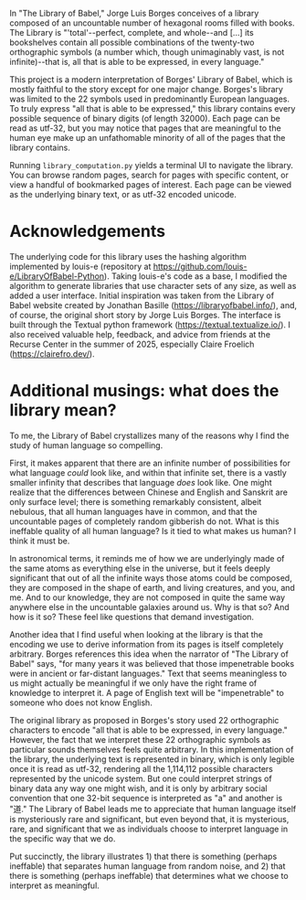In "The Library of Babel," Jorge Luis Borges conceives of a library composed of an uncountable number of hexagonal rooms filled with books. The Library is "'total'--perfect, complete, and whole--and [...] its bookshelves contain all possible combinations of the twenty-two orthographic symbols (a number which, though unimaginably vast, is not infinite)--that is, all that is able to be expressed, in every language." 

This project is a modern interpretation of Borges' Library of Babel, which is mostly faithful to the story except for one major change. Borges's library was limited to the 22 symbols used in predominantly European languages. To truly express "all that is able to be expressed," this library contains every possible sequence of binary digits (of length 32000). Each page can be read as utf-32, but you may notice that pages that are meaningful to the human eye make up an unfathomable minority of all of the pages that the library contains.

Running `library_computation.py` yields a terminal UI to navigate the library. You can browse random pages, search for pages with specific content, or view a handful of bookmarked pages of interest. Each page can be viewed as the underlying binary text, or as utf-32 encoded unicode.

# Acknowledgements
The underlying code for this library uses the hashing algorithm implemented by louis-e (repository at https://github.com/louis-e/LibraryOfBabel-Python). Taking louis-e's code as a base, I modified the algorithm to generate libraries that use character sets of any size, as well as added a user interface. Initial inspiration was taken from the Library of Babel website created by Jonathan Basille (https://libraryofbabel.info/), and, of course, the original short story by Jorge Luis Borges. The interface is built through the Textual python framework (https://textual.textualize.io/). I also received valuable help, feedback, and advice from friends at the Recurse Center in the summer of 2025, especially Claire Froelich (https://clairefro.dev/).

# Additional musings: what does the library mean?
To me, the Library of Babel crystallizes many of the reasons why I find the study of human language so compelling. 

First, it makes apparent that there are an infinite number of possibilities for what language *could* look like, and within that infinite set, there is a vastly smaller infinity that describes that language *does* look like. One might realize that the differences between Chinese and English and Sanskrit are only surface level; there is something remarkably consistent, albeit nebulous, that all human languages have in common, and that the uncountable pages of completely random gibberish do not. What is this ineffable quality of all human language? Is it tied to what makes us human? I think it must be.

In astronomical terms, it reminds me of how we are underlyingly made of the same atoms as everything else in the universe, but it feels deeply significant that out of all the infinite ways those atoms could be composed, they are composed in the shape of earth, and living creatures, and you, and me. And to our knowledge, they are not composed in quite the same way anywhere else in the uncountable galaxies around us. Why is that so? And how is it so? These feel like questions that demand investigation.

Another idea that I find useful when looking at the library is that the encoding we use to derive information from its pages is itself completely arbitrary. Borges references this idea when the narrator of "The Library of Babel" says, "for many years it was believed that those impenetrable books were in ancient or far-distant languages." Text that seems meaningless to us might actually be meaningful if we only have the right frame of knowledge to interpret it. A page of English text will be "impenetrable" to someone who does not know English.

The original library as proposed in Borges's story used 22 orthographic characters to encode "all that is able to be expressed, in every language." However, the fact that we interpret these 22 orthographic symbols as particular sounds themselves feels quite arbitrary. In this implementation of the library, the underlying text is represented in binary, which is only legible once it is read as utf-32, rendering all the 1,114,112 possible characters represented by the unicode system. But one could interpret strings of binary data any way one might wish, and it is only by arbitrary social convention that one 32-bit sequence is interpreted as "a" and another is "道." The Library of Babel leads me to appreciate that human language itself is mysteriously rare and significant, but even beyond that, it is mysterious, rare, and significant that we as individuals choose to interpret language in the specific way that we do.

Put succinctly, the library illustrates 1) that there is something (perhaps ineffable) that separates human language from random noise, and 2) that there is something (perhaps ineffable) that determines what we choose to interpret as meaningful. 
